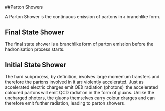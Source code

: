 
##Parton Showers

A Parton Shower is the continuous emission of partons in a branchlike form.

## Final State Shower 

The final state shower is a branchlike form of parton emission before the hadronisation process starts.

## Initial State Shower

The hard subprocess, by definition, involves large momentum transfers and therefore the partons involved in it are violently accelerated. Just as accelerated electric charges emit QED radiation (photons), the accelerated coloured partons will emit QCD radiation in the form of gluons. Unlike the uncharged photons, the gluons themselves carry colour charges and can therefore emit further radiation, leading to parton showers. 


